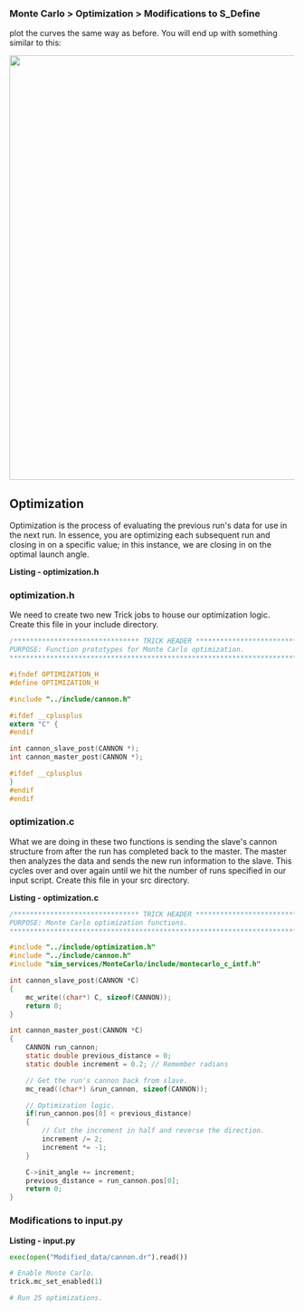 ### Monte Carlo > Optimization > Modifications to S_Define

 plot the curves the same way as before. You will end up with something similar to this:

<p align="center">
	<img src="images/MONTE_gauss_plot.png" width=750px/>
</p>

<a id=optimization></a>
## Optimization
Optimization is the process of evaluating the previous run's data for use in the next run. In essence, you are optimizing each subsequent run and closing in on a specific value; in this instance, we are closing in on the optimal launch angle.

<a id=listing-optimization-h></a>
**Listing - optimization.h**

### optimization.h
We need to create two new Trick jobs to house our optimization logic. Create this file in your include directory.

```C
/******************************* TRICK HEADER ****************************
PURPOSE: Function prototypes for Monte Carlo optimization.
*************************************************************************/

#ifndef OPTIMIZATION_H
#define OPTIMIZATION_H

#include "../include/cannon.h"

#ifdef __cplusplus
extern "C" {
#endif

int cannon_slave_post(CANNON *);
int cannon_master_post(CANNON *);

#ifdef __cplusplus
}
#endif
#endif
```

### optimization.c
What we are doing in these two functions is sending the slave's cannon structure from after the run has completed back to the master. The master then analyzes the data and sends the new run information to the slave. This cycles over and over again until we hit the number of runs specified in our input script. Create this file in your src directory.

<a id=listing-optimization-c></a>
**Listing - optimization.c**

```C
/******************************* TRICK HEADER ****************************
PURPOSE: Monte Carlo optimization functions.
*************************************************************************/

#include "../include/optimization.h"
#include "../include/cannon.h"
#include "sim_services/MonteCarlo/include/montecarlo_c_intf.h"

int cannon_slave_post(CANNON *C)
{
    mc_write((char*) C, sizeof(CANNON));
    return 0;
}

int cannon_master_post(CANNON *C)
{
    CANNON run_cannon;
    static double previous_distance = 0;
    static double increment = 0.2; // Remember radians

    // Get the run's cannon back from slave.
    mc_read((char*) &run_cannon, sizeof(CANNON));

    // Optimization logic.
    if(run_cannon.pos[0] < previous_distance)
    {
        // Cut the increment in half and reverse the direction.
        increment /= 2;
        increment *= -1;
    }

    C->init_angle += increment;
    previous_distance = run_cannon.pos[0];
    return 0;
}
```

### Modifications to input.py

<a id=listing-input-3></a>
**Listing - input.py**

```python
exec(open("Modified_data/cannon.dr").read())

# Enable Monte Carlo.
trick.mc_set_enabled(1)

# Run 25 optimizations.
